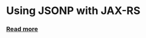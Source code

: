 # Using JSONP with JAX-RS
### [**Read more**](http://nhachicha.wordpress.com/2012/08/05/using-jsonp-with-jax-rs/)